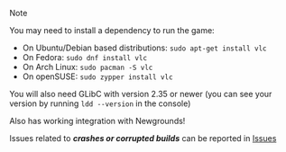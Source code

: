 > [!NOTE] 
> You may need to install a dependency to run the game:
> - On Ubuntu/Debian based distributions:
> `sudo apt-get install vlc`
> - On Fedora:
> `sudo dnf install vlc`
> - On Arch Linux:
> `sudo pacman -S vlc`
> - On openSUSE:
> `sudo zypper install vlc`
>
> You will also need GLibC with version 2.35 or newer (you can see your version by running `ldd --version` in the console)

Also has working integration with Newgrounds!

Issues related to _**crashes or corrupted builds**_ can be reported in [Issues](https://github.com/NotHyper-474/Funkin/issues)
